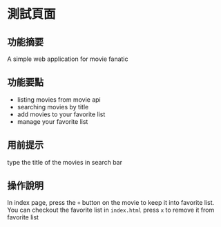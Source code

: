 # 測試頁面

## 功能摘要
A simple web application for movie fanatic

## 功能要點
- listing movies from movie api
- searching movies by title
- add movies to your favorite list
- manage your favorite list

## 用前提示
type the title of the movies in search bar

## 操作說明
In index page, press the `+` button on the movie to keep it into favorite list.
You can checkout the favorite list in `index.html`
press `x` to remove it from favorite list